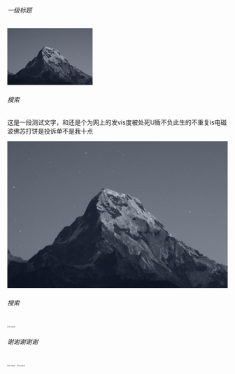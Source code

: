 ###### 一级标题

<img src="./图片编号_Pic/1.png" alt="顶顶顶顶" style="zoom:25%;" />

###### 搜索

这是一段测试文字，和还是个为网上的发vis度被处死U盾不负此生的不重复is电磁波佛苏打饼是投诉单不是我十点

<img src="./图片编号_Pic/1.png" alt="顶顶顶顶"  />

###### 搜索

<img src="https://bu.dusays.com/2022/07/20/62d7c35ac471d.png" alt="引入样式" style="zoom:25%;" />

###### 谢谢谢谢谢

<img src="https://bu.dusays.com/2022/07/20/62d7c35ac471d.png" alt="引入样式" style="zoom:25%;" />

<img src="https://bu.dusays.com/2022/07/20/62d7c35ac471d.png" alt="引入样式" style="zoom:25%;" />
